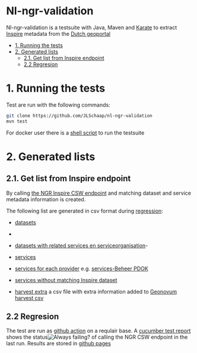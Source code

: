 <!-- omit in toc -->
# Nl-ngr-validation
Nl-ngr-validation is a testsuite with Java, Maven and [Karate](https://github.com/intuit/karate) to extract [Inspire](https://inspire-geoportal.ec.europa.eu/index.html) metadata from the [Dutch geoportal](https://www.nationaalgeoregister.nl/) 

- [1. Running the tests](#1-running-the-tests)
- [2. Generated lists](#2-generated-lists)
  - [2.1. Get list from Inspire endpoint](#21-get-list-from-inspire-endpoint)
  - [2.2 Regresion](#22-regresion)



# 1. Running the tests
Test are run with the following commands:

``` bash
git clone https://github.com/JLSchaap/nl-ngr-validation
mvn test
```

For docker user there is a [shell script](mavenCleanTest.sh) to run the testsuite


# 2. Generated lists 

## 2.1. Get list from Inspire endpoint 


By calling [the NGR Inspire CSW endpoint](https://www.nationaalgeoregister.nl/geonetwork/srv/dut/catalog.search#/metadata/deb81ebe-c7a7-42ba-bc21-f07cd348c3e8) and matching dataset and service metadata information is created. 


The following list are generated in csv format during [regression](##-2.4-Regresion): 
- [datasets](https://github.com/JLSchaap/nl-ngr-validation/blob/gh-pages/T02_Datasets/datasets.csv)
- 



- [datasets with related services en serviceorganisation](https://github.com/JLSchaap/nl-ngr-validation/blob/gh-pages/T03_harvestEval/datasetsmetservices.csv)- 
- [services](https://github.com/JLSchaap/nl-ngr-validation/blob/gh-pages/T02_Services/services.csv)
- [services for each provider](https://github.com/JLSchaap/nl-ngr-validation/tree/gh-pages/T02_Services) e.g. [services-Beheer PDOK](https://github.com/JLSchaap/nl-ngr-validation/blob/gh-pages/T02_Services/services-Beheer%20PDOK.csv) 
- [services without matching Inspire dataset](https://github.com/JLSchaap/nl-ngr-validation/blob/gh-pages/T03_harvestEval/datasetsmetserviceserror.csv)
-   [harvest extra](https://github.com/JLSchaap/nl-ngr-validation/blob/gh-pages/T03_harvestEval/INSPIREGeoportalHarvestExtra.csv) a csv file with extra information added to [Geonovum harvest csv](https://github.com/JLSchaap/nl-ngr-validation/blob/master/src/test/resources/INSPIREGeoportalHarvest.csv) 

## 2.2 Regresion 
The test are run as [github action]([https://github.com/JLSchaap/nl-ngr-validation/actions
) on a requlair base. 
A [cucumber test report](
https://jlschaap.github.io/nl-ngr-validation/cucumber-html-reports/overview-features.html) shows the status![Always failing?](https://github.com/JLSchaap/nl-ngr-validation/workflows/NGR%20validatie/badge.svg) of calling the NGR CSW endpoint in the last run.
Results are stored in [github pages](https://github.com/JLSchaap/nl-ngr-validation/tree/gh-pages)


